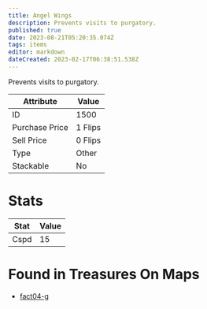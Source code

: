 ```yaml
---
title: Angel Wings
description: Prevents visits to purgatory.
published: true
date: 2023-08-21T05:20:35.074Z
tags: items
editor: markdown
dateCreated: 2023-02-17T06:38:51.538Z
---
```


Prevents visits to purgatory.

|Attribute|Value|
|-|-|
|ID|1500|
|Purchase Price|1 Flips|
|Sell Price|0 Flips|
|Type|Other|
|Stackable|No|

# Stats
|Stat|Value|
|-|-|
|Cspd|15|

# Found in Treasures On Maps
 * [fact04-g](/maps/fact04-g)